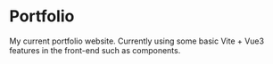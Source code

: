 # Portfolio

My current portfolio website. Currently using some basic Vite + Vue3 features in the front-end such as components. 
